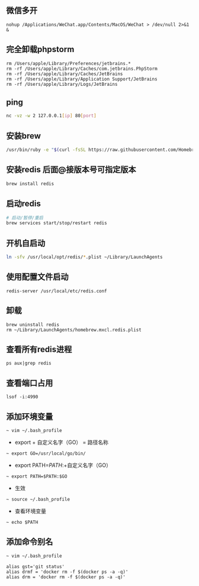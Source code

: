 ## 微信多开

```
nohup /Applications/WeChat.app/Contents/MacOS/WeChat > /dev/null 2>&1 &
```

## 完全卸载phpstorm

```
rm /Users/apple/Library/Preferences/jetbrains.*
rm -rf /Users/apple/Library/Caches/com.jetbrains.PhpStorm
rm -rf /Users/apple/Library/Caches/JetBrains
rm -rf /Users/apple/Library/Application Support/JetBrains
rm -rf /Users/apple/Library/Logs/JetBrains
```

## ping

```bash
nc -vz -w 2 127.0.0.1[ip] 80[port]
```

## 安装brew
```bash
/usr/bin/ruby -e "$(curl -fsSL https://raw.githubusercontent.com/Homebrew/install/master/install)"
```

## 安装redis 后面@接版本号可指定版本

```bash
brew install redis
```

## 启动redis

```bash
# 启动/暂停/重启
brew services start/stop/restart redis
```

## 开机自启动

```bash
ln -sfv /usr/local/opt/redis/*.plist ~/Library/LaunchAgents
```

## 使用配置文件启动

```
redis-server /usr/local/etc/redis.conf
```

## 卸载

```
brew uninstall redis 
rm ~/Library/LaunchAgents/homebrew.mxcl.redis.plist
```

## 查看所有redis进程

```
ps aux|grep redis
```

## 查看端口占用

```
lsof -i:4990
```

## 添加环境变量

```
~ vim ~/.bash_profile
```

* export + 自定义名字（GO） = 路径名称
```
~ export GO=/usr/local/go/bin/
```
* export PATH=$PATH:$+自定义名字（GO）
```
~ export PATH=$PATH:$GO
```
* 生效
```
~ source ~/.bash_profile
```
* 查看环境变量
```
~ echo $PATH
```

## 添加命令别名

```bash
~ vim ~/.bash_profile
```

```text
alias gst='git status'
alias drmf = 'docker rm -f $(docker ps -a -q)'
alias drm = 'docker rm -f $(docker ps -a -q)'
```
